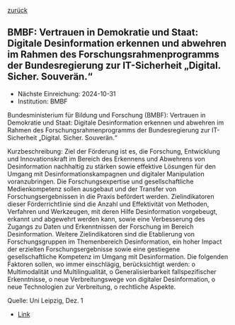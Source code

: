 [zurück](/funding/)

## BMBF: Vertrauen in Demokratie und Staat: Digitale Desinformation erkennen und abwehren im Rahmen des Forschungsrahmenprogramms der Bundesregierung zur IT-Sicherheit „Digital. Sicher. Souverän.“

* Nächste Einreichung: 2024-10-31
* Institution: BMBF

Bundesministerium für Bildung und Forschung (BMBF): Vertrauen in Demokratie und Staat: Digitale Desinformation erkennen und abwehren im Rahmen des Forschungsrahmenprogramms der Bundesregierung zur IT-Sicherheit „Digital. Sicher. Souverän.“

Kurzbeschreibung: Ziel der Förderung ist es, die Forschung, Entwicklung und Innovationskraft im Bereich des Erkennens und Abwehrens von Desinformation nachhaltig zu stärken sowie effektive Lösungen für den Umgang mit Desinformationskampagnen und digitaler Manipulation voranzubringen. Die Forschungsexpertise und gesellschaftliche Medienkompetenz sollen ausgebaut und der Transfer von Forschungsergebnissen in die Praxis befördert werden. Zielindikatoren dieser Förderrichtlinie sind die Anzahl und Effektivität von Methoden, Verfahren und Werkzeugen, mit deren Hilfe Desinformation vorgebeugt, erkannt und abgewehrt werden kann, sowie eine Verbesserung des Zugangs zu Daten und Erkenntnissen der Forschung im Bereich Desinformation. Weitere Zielindikatoren sind die Etablierung von Forschungsgruppen im Themenbereich Desinformation, ein hoher Impact der erzielten Forschungsergebnisse sowie eine gestiegene gesellschaftliche Kompetenz im Umgang mit Desinformation. Die folgenden Faktoren sollen, wo immer einschlägig, berücksichtigt werden:
o Multimodalität und Multilingualität,
o Generalisierbarkeit fallspezifischer Erkenntnisse,
o neue Verbreitungswege von digitaler Desinformation,
o neue Technologien zur Verbreitung,
o rechtliche Aspekte.

Quelle: Uni Leipzig, Dez. 1

* [Link](https://www.bmbf.de/bmbf/shareddocs/bekanntmachungen/de/2024/07/2024-07-19-Bekanntmachung-Desinformation.html)